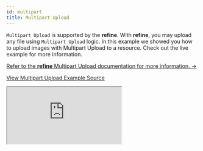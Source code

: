 ```yaml
---
id: multipart
title: Multipart Upload
---
```


`Multipart Upload` is supported by the **refine**. With **refine**, you may upload any file using `Multipart Upload` logic. In this example we showed you how to upload images with Multipart Upload to a resource. Check out the live example for more information.

[Refer to the **refine** Multipart Upload documentation for more information. →](/docs/guides-and-concepts/upload/multipart-upload/)

[View Multipart Upload Example Source](https://github.com/pankod/refine/tree/master/examples/upload/multipartUpload)

<iframe src="https://stackblitz.com/github/pankod/refine/tree/master/examples/upload/antd/multipart?embed=1&view=preview&theme=dark&preset=node"
    style={{width: "100%", height:"80vh", border: "0px", borderRadius: "8px", overflow:"hidden"}}
    title="refine-multipart-upload-example"
></iframe>